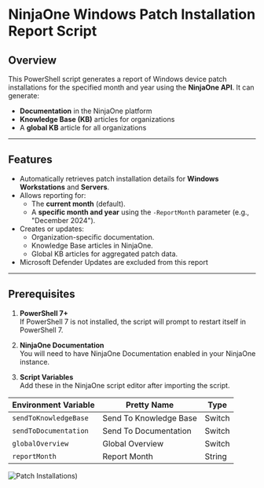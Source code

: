 # **NinjaOne Windows Patch Installation Report Script**

## **Overview**
This PowerShell script generates a report of Windows device patch installations for the specified month and year using the **NinjaOne API**. It can generate:
- **Documentation** in the NinjaOne platform
- **Knowledge Base (KB)** articles for organizations
- A **global KB** article for all organizations

---

## **Features**
- Automatically retrieves patch installation details for **Windows Workstations** and **Servers**.
- Allows reporting for:
  - The **current month** (default).
  - A **specific month and year** using the `-ReportMonth` parameter (e.g., "December 2024").
- Creates or updates:
  - Organization-specific documentation.
  - Knowledge Base articles in NinjaOne.
  - Global KB articles for aggregated patch data.
- Microsoft Defender Updates are excluded from this report
---

## Prerequisites

1. **PowerShell 7+**  
   If PowerShell 7 is not installed, the script will prompt to restart itself in PowerShell 7.

2. **NinjaOne Documentation**  
   You will need to have NinjaOne Documentation enabled in your NinjaOne instance.

3. **Script Variables**  
   Add these in the NinjaOne script editor after importing the script.


| Environment Variable   | Pretty Name            | Type   |
|------------------------|------------------------|--------|
| `sendToKnowledgeBase`  | Send To Knowledge Base | Switch |
| `sendToDocumentation`  | Send To Documentation  | Switch |
| `globalOverview`       | Global Overview        | Switch |
| `reportMonth`          | Report Month           | String |


![Patch Installations](https://github.com/jeffhunterninja/NinjaOne-Scripts/blob/main/Windows%20OS%20Patch%20Reporting/patchinstallations.png))
